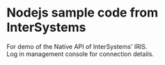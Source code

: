 # Nodejs sample code from InterSystems
For demo of the Native API of InterSystems' IRIS.  
Log in management console for connection details.  